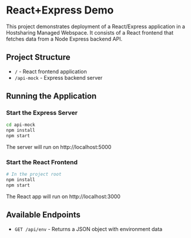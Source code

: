# React+Express Demo

This project demonstrates deployment of a React/Express application in a Hostsharing Managed Webspace.
It consists of a React frontend that fetches data from a Node Express backend API.

## Project Structure

- `/` - React frontend application
- `/api-mock` - Express backend server

## Running the Application

### Start the Express Server

```bash
cd api-mock
npm install
npm start
```

The server will run on http://localhost:5000

### Start the React Frontend

```bash
# In the project root
npm install
npm start
```

The React app will run on http://localhost:3000

## Available Endpoints

- `GET /api/env` - Returns a JSON object with environment data
